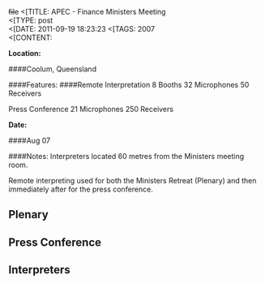 ~~file~~
<[TITLE: 	APEC - Finance Ministers Meeting	
<[TYPE: 	post	
<[DATE: 	2011-09-19 18:23:23	
<[TAGS: 	2007	
<[CONTENT: 	

**Location:**




 ####Coolum, Queensland



 ####Features:
 ####Remote Interpretation
 8 Booths
 32 Microphones
 50 Receivers



 Press Conference
 21 Microphones
 250 Receivers


**Date:**




 ####Aug 07



 ####Notes:
 Interpreters located 60 metres from the Ministers meeting room.



 Remote interpreting used for both the Ministers Retreat (Plenary) and then immediately after for the press conference.







<h2>Plenary</h2>












<h2>Press Conference</h2>












<h2>Interpreters</h2>















